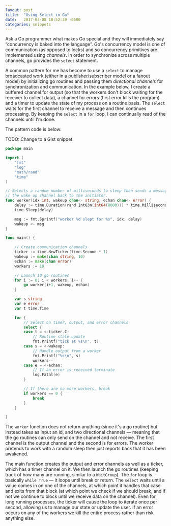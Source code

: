 ```yaml
---
layout: post
title:  "Using Select in Go"
date:   2017-03-08 10:52:39 -0500
categories: snippets
---
```


Ask a Go programmer what makes Go special and they will immediately say &ldquo;concurrency is baked into the language&rdquo;. Go's concurrency model is one of communication (as opposed to locks) and so concurrency primitives are implemented using _channels_. In order to synchronize across multiple channels, go provides the `select` statement.

A common pattern for me has become to use a `select` to manage broadcasted work (either in a publisher/subscriber model or a fanout model) by initializing go routines and passing them _directional channels_ for synchronization and communication. In the example below, I create a buffered channel for output (so that the workers don't block waiting for the receiver to collect data), a channel for errors (first error kills the program) and a timer to update the state of my process on a routine basis. The `select` waits for the first channel to receive a message and then continues processing. By keeping the `select` in a `for` loop, I can continually read of the channels until I'm done.

The pattern code is below:

TODO: Change to a Gist snippet.

```go
package main

import (
	"fmt"
	"log"
	"math/rand"
	"time"
)

// Selects a random number of milliseconds to sleep then sends a message on
// the wake up channel back to the initiator.
func worker(idx int, wakeup chan<- string, echan chan<- error) {
	delay := time.Duration(rand.Int63n(int64(8000))) * time.Millisecond
	time.Sleep(delay)

	msg := fmt.Sprintf("worker %d slept for %s", idx, delay)
	wakeup <- msg
}

func main() {

	// Create communication channels
	ticker := time.NewTicker(time.Second * 1)
	wakeup := make(chan string, 10)
	echan := make(chan error)
	workers := 10

	// Launch 10 go routines
	for i := 0; i < workers; i++ {
		go worker(i+1, wakeup, echan)
	}

	var s string
	var e error
	var t time.Time

	for {
		// Select on timer, output, and error channels
		select {
		case t = <-ticker.C:
            // Routine state update
			fmt.Printf("tick at %s\n", t)
		case s = <-wakeup:
            // Handle output from a worker
			fmt.Printf("%s\n", s)
			workers--
		case e = <-echan:
            // If an error is received terminate
			log.Fatal(e)
		}

        // If there are no more workers, break
		if workers == 0 {
			break
		}
	}

}
```

The `worker` function does not return anything (since it's a go routine) but instead takes as input an id, and two directional channels &mdash; meaning that the go routines can only send on the channel and not receive. The first channel is the output channel and the second is for errors. The worker pretends to work with a random sleep then just reports back that it has been awakened.

The main function creates the output and error channels as well as a ticker, which has a timer channel on it. We then launch the go routines (keeping track of how many are running, similar to a `WaitGroup`). The `for` loop is basically `while True` &mdash; it loops until break or return. The `select` waits until a value comes in on one of the channels, at which point it handles that case and exits from that block (at which point we check if we should break, and if not we continue to block until we receive data on the channel). Even for long running processes, the ticker will cause the loop to iterate once per second, allowing us to manage our state or update the user. If an error occurs on any of the workers we kill the entire process rather than risk anything else. 
